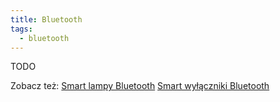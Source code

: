 ```yaml
---
title: Bluetooth
tags:
  - bluetooth
---
```


TODO

Zobacz też:
[Smart lampy Bluetooth](../sprzet/rodzaje/Smart-lampy-Bluetooth)
[Smart wyłączniki Bluetooth](../sprzet/rodzaje/Smart-wylaczniki-Bluetooth)
